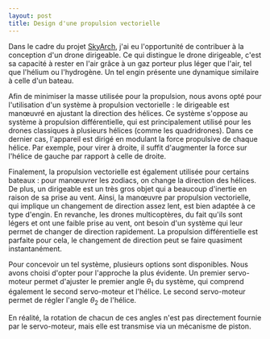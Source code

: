 ```yaml
---
layout: post
title: Design d'une propulsion vectorielle
---
```



Dans le cadre du projet [SkyArch](https://skyarch-aero.com), j'ai eu l'opportunité de contribuer à la conception d'un drone dirigeable. Ce qui distingue le drone dirigeable, c'est sa capacité à rester en l'air grâce à un gaz porteur plus léger que l'air, tel que l'hélium ou l'hydrogène. Un tel engin présente une dynamique similaire à celle d'un bateau.

Afin de minimiser la masse utilisée pour la propulsion, nous avons opté pour l'utilisation d'un système à propulsion vectorielle : le dirigeable est manœuvré en ajustant la direction des hélices. Ce système s'oppose au système à propulsion différentielle, qui est principalement utilisé pour les drones classiques à plusieurs hélices (comme les quadridrones). Dans ce dernier cas, l'appareil est dirigé en modulant la force propulsive de chaque hélice. Par exemple, pour virer à droite, il suffit d'augmenter la force sur l'hélice de gauche par rapport à celle de droite.

Finalement, la propulsion vectorielle est également utilisée pour certains bateaux : pour manœuvrer les zodiacs, on change la direction des hélices. De plus, un dirigeable est un très gros objet qui a beaucoup d'inertie en raison de sa prise au vent. Ainsi, la manœuvre par propulsion vectorielle, qui implique un changement de direction assez lent, est bien adaptée à ce type d'engin. En revanche, les drones multicoptères, du fait qu'ils sont légers et ont une faible prise au vent, ont besoin d'un système qui leur permet de changer de direction rapidement. La propulsion différentielle est parfaite pour cela, le changement de direction peut se faire quasiment instantanément.

Pour concevoir un tel système, plusieurs options sont disponibles. Nous avons choisi d'opter pour l'approche la plus évidente. Un premier servo-moteur permet d'ajuster le premier angle $\theta_1$ du système, qui comprend également le second servo-moteur et l'hélice. Le second servo-moteur permet de régler l'angle $\theta_2$ de l'hélice.

En réalité, la rotation de chacun de ces angles n'est pas directement fournie par le servo-moteur, mais elle est transmise via un mécanisme de piston.